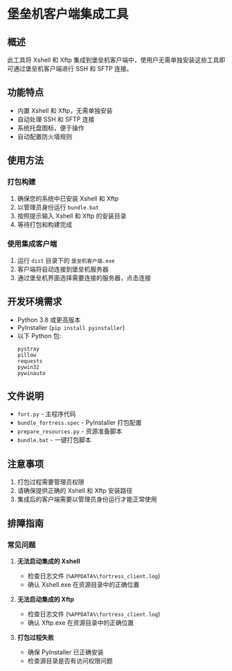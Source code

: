 # 堡垒机客户端集成工具

## 概述

此工具将 Xshell 和 Xftp 集成到堡垒机客户端中，使用户无需单独安装这些工具即可通过堡垒机客户端进行 SSH 和 SFTP 连接。

## 功能特点

- 内置 Xshell 和 Xftp，无需单独安装
- 自动处理 SSH 和 SFTP 连接
- 系统托盘图标，便于操作
- 自动配置防火墙规则

## 使用方法

### 打包构建

1. 确保您的系统中已安装 Xshell 和 Xftp
2. 以管理员身份运行 `bundle.bat`
3. 按照提示输入 Xshell 和 Xftp 的安装目录
4. 等待打包和构建完成

### 使用集成客户端

1. 运行 `dist` 目录下的 `堡垒机客户端.exe`
2. 客户端将自动连接到堡垒机服务器
3. 通过堡垒机界面选择需要连接的服务器，点击连接

## 开发环境需求

- Python 3.8 或更高版本
- PyInstaller (`pip install pyinstaller`)
- 以下 Python 包:
  ```
  pystray
  pillow
  requests
  pywin32
  pywinauto
  ```

## 文件说明

- `fort.py` - 主程序代码
- `bundle_fortress.spec` - PyInstaller 打包配置
- `prepare_resources.py` - 资源准备脚本
- `bundle.bat` - 一键打包脚本

## 注意事项

1. 打包过程需要管理员权限
2. 请确保提供正确的 Xshell 和 Xftp 安装路径
3. 集成后的客户端需要以管理员身份运行才能正常使用

## 排障指南

### 常见问题

1. **无法启动集成的 Xshell**
   - 检查日志文件 (`%APPDATA%\fortress_client.log`)
   - 确认 Xshell.exe 在资源目录中的正确位置

2. **无法启动集成的 Xftp**
   - 检查日志文件 (`%APPDATA%\fortress_client.log`)
   - 确认 Xftp.exe 在资源目录中的正确位置

3. **打包过程失败**
   - 确保 PyInstaller 已正确安装
   - 检查源目录是否有访问权限问题 